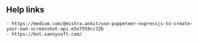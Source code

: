 
## Help links

    - https://medium.com/@mishra.ankit/use-puppeteer-expressjs-to-create-your-own-screenshot-api-e5e7559cc32b
    - https://bot.sannysoft.com/

